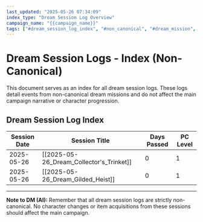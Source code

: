 ```yaml
---
last_updated: "2025-05-26 07:34:09"
index_type: "Dream Session Log Overview"
campaign_name: "{{campaign_name}}"
tags: ["#dream_session_log_index", "#non_canonical", "#dream_mission", "#index_file", "#campaign_data", "#session_tracking", "#dream_logs"] # (NEW/ENHANCED)
---
```

# Dream Session Logs - Index (Non-Canonical)

This document serves as an index for all dream session logs. These logs detail events from non-canonical dream missions and do not affect the main campaign narrative or character progression.

## Dream Session Log Index

| Session Date | Session Title | Days Passed | PC Level |
|---|---|---|---|
| 2025-05-26 | [[2025-05-26_Dream_Collector's_Trinket]] | 0 | 1 |
| 2025-05-26 | [[2025-05-26_Dream_Gilded_Heist]] | 0 | 1 |

---
**Note to DM (AI):** Remember that all dream session logs are strictly non-canonical. No character changes or item acquisitions from these sessions should affect the main campaign.